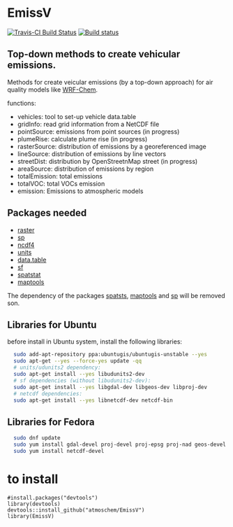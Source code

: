 # EmissV
[![Travis-CI Build Status](https://travis-ci.org/atmoschem/EmissV.svg?branch=master)](https://travis-ci.org/atmoschem/EmissV) [![Build status](https://ci.appveyor.com/api/projects/status/guuaaklaw6uyn4lj?svg=true)](https://ci.appveyor.com/project/Schuch666/emissv)

## Top-down methods to create vehicular emissions.

Methods for create veicular emissions (by a top-down approach) for air quality models like [WRF-Chem](https://ruc.noaa.gov/wrf/wrf-chem/).

functions:

- vehicles: tool to set-up vehicle data.table
- gridInfo: read grid information from a NetCDF file
- pointSource: emissions from point sources (in progress)
- plumeRise: calculate plume rise (in progress)
- rasterSource: distribution of emissions by a georeferenced image
- lineSource: distribution of emissions by line vectors
- streetDist: distribution by OpenStreetnMap street (in progress)
- areaSource: distribution of emissions by region
- totalEmission: total emissions
- totalVOC: total VOCs emission
- emission: Emissions to atmospheric models

## Packages needed
- [raster](http://cran.r-project.org/package=raster)
- [sp](https://github.com/edzer/sp/)
- [ncdf4](http://cran.r-project.org/package=ncdf4)
- [units](https://github.com/edzer/units/)
- [data.table](https://cran.r-project.org/package=data.table)
- [sf](https://github.com/r-spatial/sf)
- [spatstat](https://cran.r-project.org/package=spatstat)
- [maptools](https://cran.r-project.org/package=maptools)

The dependency of the packages [spatsts](https://cran.r-project.org/package=spatstat), [maptools](https://cran.r-project.org/package=maptools) and [sp](https://github.com/edzer/sp/) will be removed son.

## Libraries for Ubuntu
before install in Ubuntu system, install the following libraries:

```bash
  sudo add-apt-repository ppa:ubuntugis/ubuntugis-unstable --yes
  sudo apt-get --yes --force-yes update -qq
  # units/udunits2 dependency:
  sudo apt-get install --yes libudunits2-dev
  # sf dependencies (without libudunits2-dev):
  sudo apt-get install --yes libgdal-dev libgeos-dev libproj-dev
  # netcdf dependencies:
  sudo apt-get install --yes libnetcdf-dev netcdf-bin
```


## Libraries for Fedora

```bash
  sudo dnf update
  sudo yum install gdal-devel proj-devel proj-epsg proj-nad geos-devel udunits2-devel
  sudo yum install netcdf-devel
```

# to install

```{r eval=F}
#install.packages("devtools")
library(devtools)
devtools::install_github("atmoschem/EmissV")
library(EmissV)
```
